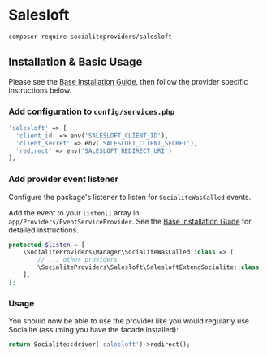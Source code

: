 # Salesloft

```bash
composer require socialiteproviders/salesloft
```

## Installation & Basic Usage

Please see the [Base Installation Guide](https://socialiteproviders.com/usage/), then follow the provider specific instructions below.

### Add configuration to `config/services.php`

```php
'salesloft' => [
  'client_id' => env('SALESLOFT_CLIENT_ID'),
  'client_secret' => env('SALESLOFT_CLIENT_SECRET'),
  'redirect' => env('SALESLOFT_REDIRECT_URI')
],
```

### Add provider event listener

Configure the package's listener to listen for `SocialiteWasCalled` events.

Add the event to your `listen[]` array in `app/Providers/EventServiceProvider`. See the [Base Installation Guide](https://socialiteproviders.com/usage/) for detailed instructions.

```php
protected $listen = [
    \SocialiteProviders\Manager\SocialiteWasCalled::class => [
        // ... other providers
        \SocialiteProviders\Salesloft\SalesloftExtendSocialite::class . '@handle',
    ],
];
```

### Usage

You should now be able to use the provider like you would regularly use Socialite (assuming you have the facade installed):

```php
return Socialite::driver('salesloft')->redirect();
```

